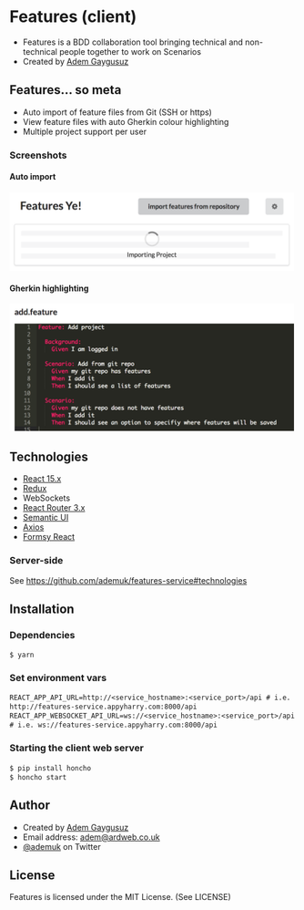 # Features (client)

* Features is a BDD collaboration tool bringing technical and non-technical people together to work on Scenarios
* Created by [Adem Gaygusuz](https://adem.io)

## Features... so meta

* Auto import of feature files from Git (SSH or https)
* View feature files with auto Gherkin colour highlighting
* Multiple project support per user

### Screenshots

#### Auto import
<img src="https://github.com/ademuk/features/raw/master/screenshots/auto-import.png" alt="Auto import screenshot" width="500">

#### Gherkin highlighting
<img src="https://github.com/ademuk/features/raw/master/screenshots/gherkin-highlighting.png" alt="Gherkin highlighting screenshot" width="500">

## Technologies
* [React 15.x](https://facebook.github.io/react/)
* [Redux](http://redux.js.org/)
* WebSockets
* [React Router 3.x](https://reacttraining.com/react-router/)
* [Semantic UI](https://react.semantic-ui.com/introduction)
* [Axios](https://github.com/mzabriskie/axios)
* [Formsy React](https://github.com/christianalfoni/formsy-react)

### Server-side
See https://github.com/ademuk/features-service#technologies

## Installation

### Dependencies
```
$ yarn
```

### Set environment vars
```
REACT_APP_API_URL=http://<service_hostname>:<service_port>/api # i.e. http://features-service.appyharry.com:8000/api
REACT_APP_WEBSOCKET_API_URL=ws://<service_hostname>:<service_port>/api # i.e. ws://features-service.appyharry.com:8000/api
```

### Starting the client web server
```
$ pip install honcho
$ honcho start
```

## Author

* Created by [Adem Gaygusuz](https://adem.io)
* Email address: <adem@ardweb.co.uk>
* [@ademuk](https://www.twitter.com/ademuk) on Twitter

## License

Features is licensed under the MIT License. (See LICENSE)
